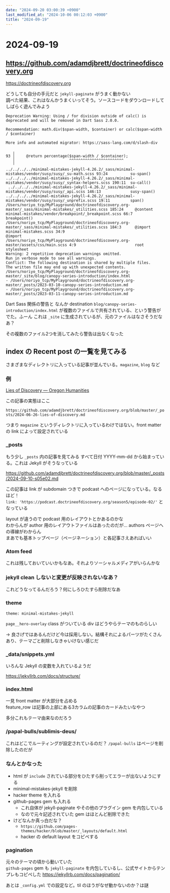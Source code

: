 ```yaml
---
date: "2024-09-20 03:00:39 +0900"
last_modified_at: "2024-10-06 00:12:03 +0900"
title: "2024-09-19"
---
```


# 2024-09-19
## https://github.com/adamdjbrett/doctrineofdiscovery.org

https://doctrineofdiscovery.org

どうしても自分の手元だと `jekyll-paginate` がうまく動かない  
調べた結果、これはなんかうまくいってそう。ソースコードをダウンロードしてしばらく遊んでみよう

```
Deprecation Warning: Using / for division outside of calc() is deprecated and will be removed in Dart Sass 2.0.0.

Recommendation: math.div($span-width, $container) or calc($span-width / $container)

More info and automated migrator: https://sass-lang.com/d/slash-div

   ╷
93 │     @return percentage($span-width / $container);
   │                        ^^^^^^^^^^^^^^^^^^^^^^^^
   ╵
../../../../minimal-mistakes-jekyll-4.26.2/_sass/minimal-mistakes/vendor/susy/susy/_su-math.scss 93:24          su-span()
../../../../minimal-mistakes-jekyll-4.26.2/_sass/minimal-mistakes/vendor/susy/susy/_syntax-helpers.scss 190:11  su-call()
 ../../../../minimal-mistakes-jekyll-4.26.2/_sass/minimal-mistakes/vendor/susy/susy/_api.scss 146:13             susy-span()
../../../../minimal-mistakes-jekyll-4.26.2/_sass/minimal-mistakes/vendor/susy/susy/_unprefix.scss 19:11         span()
/Users/noriyo_tcp/MyPlayground/doctrineofdiscovery.org-master/_sass/minimal-mistakes/_utilities.scss 185:24     @content
minimal-mistakes/vendor/breakpoint/_breakpoint.scss 66:7                                                        breakpoint()
/Users/noriyo_tcp/MyPlayground/doctrineofdiscovery.org-master/_sass/minimal-mistakes/_utilities.scss 184:3      @import
minimal-mistakes.scss 34:9                                                                                      @import
/Users/noriyo_tcp/MyPlayground/doctrineofdiscovery.org-master/assets/css/main.scss 4:9                          root stylesheet
Warning: 2 repetitive deprecation warnings omitted.
Run in verbose mode to see all warnings.
Conflict: The following destination is shared by multiple files.
The written file may end up with unexpected contents.
/Users/noriyo_tcp/MyPlayground/doctrineofdiscovery.org-master/_site/blog/canopy-series-introduction/index.html
- /Users/noriyo_tcp/MyPlayground/doctrineofdiscovery.org-master/_posts/2023-03-10-canopy-series-introduction.md
- /Users/noriyo_tcp/MyPlayground/doctrineofdiscovery.org-master/_posts/2023-03-11-canopy-series-introduction.md
```

Dart Sass 関係の警告と なんか destination `blog/canopy-series-introduction/index.html` が複数のファイルで共有されている、という警告がでた。ふーん これは `_site` に生成されているが、元のファイルはなさそうだなあ？

その複数のファイル2つを消してみたら警告は出なくなった

## index の Recent post の一覧を見てみる
さまざまなディレクトリに入っている記事が並んでいる。`magazine`, `blog` など  

### 例

[Lies of Discovery — Oregon Humanities](https://oregonhumanities.org/rll/magazine/possession-spring-2021/lies-of-discovery/)

この記事の実態はここ

`https://github.com/adamdjbrett/doctrineofdiscovery.org/blob/master/_posts/2024-06-26-lies-of-discovery.md`

つまり `magazine` というディレクトリに入っているわけではない。front matter の link によって設定されている

### _posts

もう少し `_posts` 内の記事を見てみる
すべて日付 YYYY-mm-dd から始まっている。これは Jekyll がそうなっている  

https://github.com/adamdjbrett/doctrineofdiscovery.org/blob/master/_posts/2024-09-10-s05e02.md

この記事は link が subdomain つきで podcast へのページになっている。なるほど！  
`link: 'https://podcast.doctrineofdiscovery.org/season5/episode-02/'` となっている  

layout が違うので podcast 用のレイアウトとかあるのかな  
わからんが author 用のレイアウトファイルはあったのだが… authors ページへの導線がわからん  
まあでも基本トップページ（ページネーション）と各記事さえあればいい  

### Atom feed
これは残しておいていいかもなあ。それよりソーシャルメディアがいらんかな

### jekyll clean しないと変更が反映されないなあ？
これどうなってるんだろう？何にしろひたすら削除だなあ

### theme
`theme: minimal-mistakes-jekyll`

`page__hero-overlay` class がついている div はどうやらテーマのものらしい

-> 良さげではあるんだけど今は採用しない。結構それによるパーツがたくさんあり、テーマごと削除しなきゃいけない感じだ

### _data/snippets.yml
いろんな Jekyll の変数を入れているようだ  

https://jekyllrb.com/docs/structure/

### index.html
一見 front matter が大部分を占める  
feature_row は記事の上部にある3カラムの記事のカードみたいなやつ  

多分これもテーマ由来なのだろう

### /papal-bulls/sublimis-deus/
これはどこでルーティングが設定されているのだ？ `/papal-bulls` はページを削除したのだが  

### なんとかなった
- html が `include` されている部分をひたすら削ってエラーが出ないようにする
- minimal-mistakes-jekyll を削除
- hacker theme を入れる
- github-pages gem も入れる
  - これ自体が jekyll-paginate やその他のプラグイン gem を内包している
  - なので元々記述されていた gem はほとんど削除できた
- けどなんか真っ白だな？
  - `https://github.com/pages-themes/hacker/blob/master/_layouts/default.html`
  - hacker の default layout をコピペする

### pagination
元々のテーマの頃から動いていた  
`github-pages` gem も `jekyll-paginate` を内包しているし、公式サイトからテンプレもコピペした
https://jekyllrb.com/docs/pagination/

あとは `_config.yml` での設定など。til のほうがなぜ動かないのか？は謎
